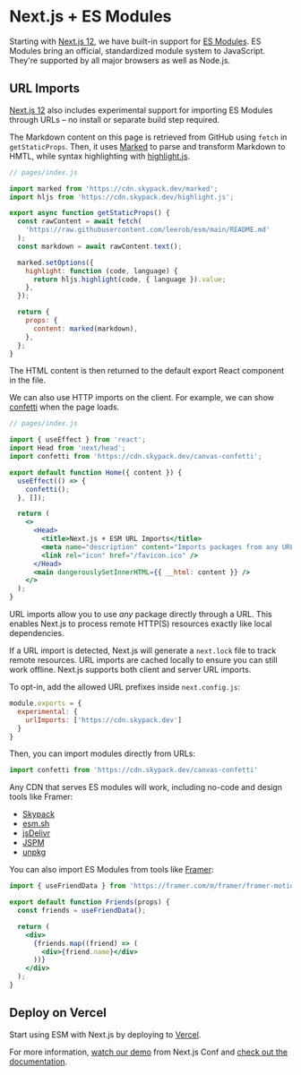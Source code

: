 # Next.js + ES Modules

Starting with [Next.js 12](https://nextjs.org/12), we have built-in support for [ES Modules](https://nodejs.org/docs/latest/api/esm.html). ES Modules bring an official, standardized module system to JavaScript. They're supported by all major browsers as well as Node.js.

## URL Imports

[Next.js 12](https://nextjs.org/12) also includes experimental support for importing ES Modules through URLs – no install or separate build step required.

The Markdown content on this page is retrieved from GitHub using `fetch` in `getStaticProps`. Then, it uses [Marked](https://marked.js.org/) to parse and transform Markdown to HMTL, while syntax highlighting with [highlight.js](https://highlightjs.org/).

```jsx
// pages/index.js

import marked from 'https://cdn.skypack.dev/marked';
import hljs from 'https://cdn.skypack.dev/highlight.js';

export async function getStaticProps() {
  const rawContent = await fetch(
    'https://raw.githubusercontent.com/leerob/esm/main/README.md'
  );
  const markdown = await rawContent.text();

  marked.setOptions({
    highlight: function (code, language) {
      return hljs.highlight(code, { language }).value;
    },
  });

  return {
    props: {
      content: marked(markdown),
    },
  };
}
```

The HTML content is then returned to the default export React component in the file.

We can also use HTTP imports on the client. For example, we can show [confetti](https://cdn.skypack.dev/canvas-confetti) when the page loads.

```jsx
// pages/index.js

import { useEffect } from 'react';
import Head from 'next/head';
import confetti from 'https://cdn.skypack.dev/canvas-confetti';

export default function Home({ content }) {
  useEffect(() => {
    confetti();
  }, []);

  return (
    <>
      <Head>
        <title>Next.js + ESM URL Imports</title>
        <meta name="description" content="Imports packages from any URL." />
        <link rel="icon" href="/favicon.ico" />
      </Head>
      <main dangerouslySetInnerHTML={{ __html: content }} />
    </>
  );
}
```

URL imports allow you to use *any* package directly through a URL. This enables Next.js to process remote HTTP(S) resources exactly like local dependencies.

If a URL import is detected, Next.js will generate a `next.lock` file to track remote resources. URL imports are cached locally to ensure you can still work offline. Next.js supports both client and server URL imports.

To opt-in, add the allowed URL prefixes inside `next.config.js`:

```js
module.exports = {
  experimental: {
    urlImports: ['https://cdn.skypack.dev']
  }
}
```

Then, you can import modules directly from URLs:

```js
import confetti from 'https://cdn.skypack.dev/canvas-confetti'
```

Any CDN that serves ES modules will work, including no-code and design tools like Framer:

-   [Skypack](https://skypack.dev/)
-   [esm.sh](https://esm.sh/)
-   [jsDelivr](https://www.jsdelivr.com/)
-   [JSPM](https://jspm.org/)
-   [unpkg](https://unpkg.com/)

You can also import ES Modules from tools like [Framer](https://www.framer.com/docs/guides/sharing-code/):

```jsx
import { useFriendData } from 'https://framer.com/m/framer/framer-motion.js';

export default function Friends(props) {
  const friends = useFriendData();

  return (
    <div>
      {friends.map((friend) => (
        <div>{friend.name}</div>
      ))}
    </div>
  );
}
```

## Deploy on Vercel

Start using ESM with Next.js by deploying to [Vercel](https://vercel.com/new).

For more information, [watch our demo](https://www.youtube.com/watch?v=_WNeAubn92U) from Next.js Conf and [check out the documentation](https://nextjs.org/docs/api-reference/next.config.js/url-imports).
